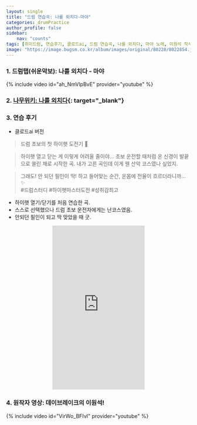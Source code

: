 ```yaml
---
layout: single
title: "드럼 연습곡: 나를 외치다-마야"
categories: drumPractice
author_profile: false
sidebar:
    nav: "counts"
tags: [취미드럼, 연습후기, 클로드ai, 드럼 연습곡, 나를 외치다, 마야 노래, 이원석 작사/작곡]
image: "https://image.bugsm.co.kr/album/images/original/80228/8022854.jpg?version=undefined"
---
```


### 1. 드럼탭(쉬운악보): 나를 외치다 - 마야

{% include video id="ah_NmVlpBvE" provider="youtube" %}

### 2. [나무위키: 나를 외치다](https://namu.wiki/w/%EB%82%98%EB%A5%BC%20%EC%99%B8%EC%B9%98%EB%8B%A4){: target="_blank"}


### 3. 연습 후기
* 클로드ai 버전

>드럼 초보의 첫 하이햇 도전기 🎵

>하이햇 열고 닫는 게 이렇게 어려울 줄이야...
>초보 운전할 때처럼 온 신경이 발끝으로 쏠린 채로 시작한 곡.
>내가 고른 곡인데 이게 웬 산악 코스였나 싶었지.

>그래도! 안 되던 필인이 딱! 하고 들어맞는 순간, 온몸에 전율이 흐르더라니까... ✨<br>
>#드럼스터디 #하이햇마스터도전 #성취감최고

* 하이햇 열기/닫기를 처음 연습한 곡.
* 스스로 선택했으나 드럼 초보 운전자에게는 난코스였음.
* 안되던 필인이 되고 딱 맞았을 때 굿.
<div style="position: relative; width: 50%; /* 절반 크기로 조정 */ margin: 0 auto; /* 중앙 정렬 */">
  <div style="position: relative; padding-bottom: 177.77%; /* 9:16 비율 유지 */ height: 0; overflow: hidden;">
    <iframe 
      style="position: absolute; top: 0; left: 0; width: 100%; height: 100%;" 
      src="https://www.youtube.com/embed/ZghPEB5ZrI8?rel=0" 
      frameborder="0" 
      allowfullscreen>
    </iframe>
  </div>
</div>

### 4. 원작자 영상: 데이브레이크의 이원석!
{% include video id="VirWo_BFIvI" provider="youtube" %}

